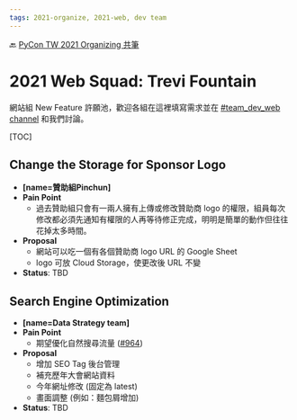 ```yaml
---
tags: 2021-organize, 2021-web, dev team
---
```


🔙 [PyCon TW 2021 Organizing 共筆](/Wb9vQrfJQk-5tPoPR23hwA)

# 2021 Web Squad: Trevi Fountain

網站組 New Feature 許願池，歡迎各組在這裡填寫需求並在 [#team_dev_web channel](https://discord.com/channels/752904426057892052/753841328198254642) 和我們討論。

[TOC]

## Change the Storage for Sponsor Logo

- **[name=贊助組Pinchun]**
- **Pain Point**
    - 過去贊助組只會有一兩人擁有上傳或修改贊助商 logo 的權限，組員每次修改都必須先通知有權限的人再等待修正完成，明明是簡單的動作但往往花掉太多時間。
- **Proposal**
    - 網站可以吃一個有各個贊助商 logo URL 的 Google Sheet
    - logo 可放 Cloud Storage，使更改後 URL 不變
- **Status**: TBD

## Search Engine Optimization

- **[name=Data Strategy team]**
- **Pain Point**
    - 期望優化自然搜尋流量 ([#964](https://github.com/pycontw/pycon.tw/issues/964))
- **Proposal**
    - 增加 SEO Tag 後台管理
    - 補充歷年大會網站資料
    - 今年網址修改 (固定為 latest)
    - 畫面調整 (例如：麵包屑增加)
- **Status**: TBD